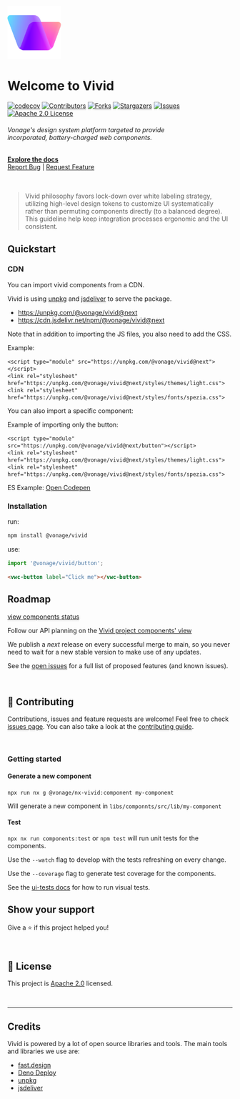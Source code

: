 <div class="home-page-hero">
  <a href="https://github.com/vonage/vivid-3">
    <img src="/vivid-logo.svg" style="" alt="Vivid Logo" width="120">
  </a>
  <h1>Welcome to Vivid</h1>

[![codecov][codecov-shield]][codecov-url]
[![Contributors][contributors-shield]][contributors-url]
[![Forks][forks-shield]][forks-url]
[![Stargazers][stars-shield]][stars-url]
[![Issues][issues-shield]][issues-url]
[![Apache 2.0 License][license-shield]][license-url]

  <h6>
    Vonage's design system platform targeted to provide </br>incorporated, battery-charged web components.
  </h6>
  <a class="home-page-hero-docs-btn" href="https://vivid.deno.dev"><strong>Explore the docs</strong></a>
  <div class="home-page-hero-docs-links">
    <a href="https://github.com/Vonage/vivid-3/issues/new?assignees=&labels=&template=bug_report.md&title=">Report Bug</a>
    <span>|</span>
    <a href="https://github.com/Vonage/vivid-3/issues/new?assignees=&labels=&template=feature_request.md&title=">Request Feature</a>
  </div>
</div>

<br>
<br>

> Vivid philosophy favors lock-down over white labeling strategy, utilizing high-level design tokens to customize UI systematically rather than permuting components directly (to a balanced degree). This guideline help keep integration processes ergonomic and the UI consistent.

## Quickstart

### CDN
You can import vivid components from a CDN. 

Vivid is using [unpkg](https://unpkg.com) and [jsdeliver](https://jsdeliver) to serve the package.
- https://unpkg.com/@vonage/vivid@next
- https://cdn.jsdelivr.net/npm/@vonage/vivid@next

Note that in addition to importing the JS files, you also need to add the CSS.

Example:
```
<script type="module" src="https://unpkg.com/@vonage/vivid@next"></script>
<link rel="stylesheet" href="https://unpkg.com/@vonage/vivid@next/styles/themes/light.css">
<link rel="stylesheet" href="https://unpkg.com/@vonage/vivid@next/styles/fonts/spezia.css">
```

You can also import a specific component:

Example of importing only the button:
```
<script type="module" src="https://unpkg.com/@vonage/vivid@next/button"></script>
<link rel="stylesheet" href="https://unpkg.com/@vonage/vivid@next/styles/themes/light.css">
<link rel="stylesheet" href="https://unpkg.com/@vonage/vivid@next/styles/fonts/spezia.css">
```
ES Example: [Open Codepen](https://codepen.io/yonatankra/pen/yLKyaPG)

### Installation

run:

```bash
npm install @vonage/vivid
```

use:

```js
import '@vonage/vivid/button';
```

```html
<vwc-button label="Click me"></vwc-button>
```

## Roadmap

[view components status](https://github.com/orgs/Vonage/projects/6)

Follow our API planning on the [Vivid project components' view](https://github.com/orgs/Vonage/projects/3/views/13)

We publish a _next_ release on every successful merge to main, so you never need to wait for a new stable version to make use of any updates.

See the [open issues](https://github.com/vonage/vivid-3/issues) for a full list of proposed features (and known issues).

<br>

## 🤝 Contributing

Contributions, issues and feature requests are welcome!
Feel free to check [issues page](https://github.com/Vonage/vivid-3/issues). You can also take a look at the [contributing guide](.github/CONTRIBUTING.md).

<br>

### Getting started

#### Generate a new component

`npx run nx g @vonage/nx-vivid:component my-component`

Will generate a new component in `libs/componnts/src/lib/my-component`

#### Test

`npx nx run components:test` or `npm test` will run unit tests for the components.

Use the `--watch` flag to develop with the tests refreshing on every change.

Use the `--coverage` flag to generate test coverage for the components.

See the [ui-tests docs](docs/ui-tests/readme.md) for how to run visual tests.

## Show your support

Give a ⭐️ if this project helped you!

<br>

## 📝 License

This project is [Apache 2.0][license-url] licensed.

<br>

<hr>

## Credits

Vivid is powered by a lot of open source libraries and tools. The main tools and libraries we use are:
* [fast.design](https://fast.design)
* [Deno Deploy](https://deno.com/deploy)
* [unpkg](https://unpkg.com)
* [jsdeliver](https://jsdeliver)

<!-- MARKDOWN LINKS & IMAGES -->
<!-- https://www.markdownguide.org/basic-syntax/#reference-style-links -->
[codecov-shield]: https://img.shields.io/codecov/c/gh/Vonage/vivid-3?style=for-the-badge&token=74ALFP2OR2
[codecov-url]: https://codecov.io/gh/Vonage/vivid-3
[contributors-shield]: https://img.shields.io/github/contributors/vonage/vivid-3.svg?style=for-the-badge
[contributors-url]: https://github.com/vonage/vivid-3/graphs/contributors
[forks-shield]: https://img.shields.io/github/forks/vonage/vivid-3.svg?style=for-the-badge
[forks-url]: https://github.com/vonage/vivid-3/network/members
[stars-shield]: https://img.shields.io/github/stars/vonage/vivid-3.svg?style=for-the-badge
[stars-url]: https://github.com/vonage/vivid-3/stargazers
[issues-shield]: https://img.shields.io/github/issues/vonage/vivid-3.svg?style=for-the-badge
[issues-url]: https://github.com/vonage/vivid-3/issues
[license-shield]: https://img.shields.io/github/license/vonage/vivid-3.svg?style=for-the-badge
[license-url]: LICENSE.md
[license-url]: LICENSE.md
